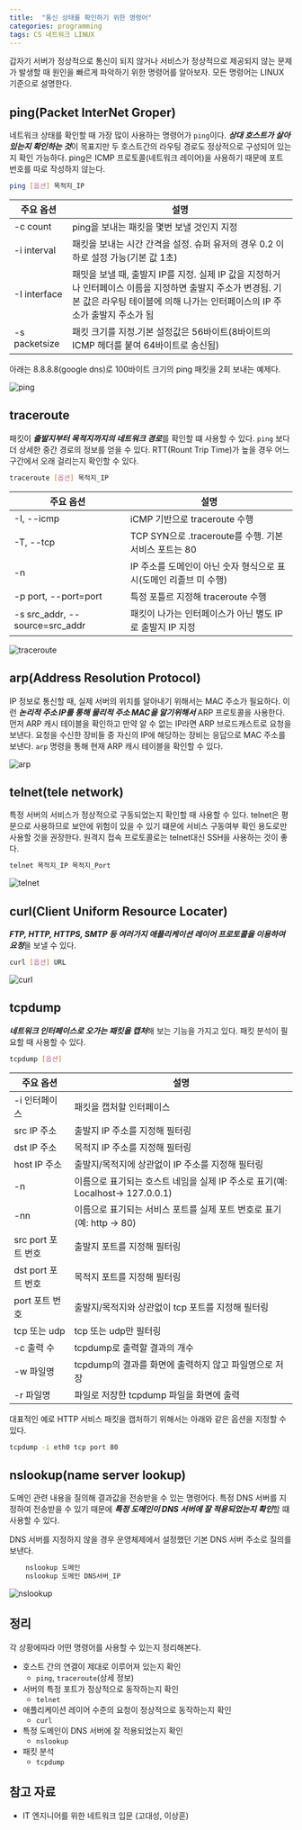 ```yaml
---
title:  "통신 상태를 확인하기 위한 명령어"
categories: programming
tags: CS 네트워크 LINUX
---
```


갑자기 서버가 정상적으로 통신이 되지 않거나 서비스가 정상적으로 제공되지 않는 문제가 발생할 때 원인을 빠르게 파악하기 위한 명령어를 알아보자. 모든 명령어는 LINUX 기준으로 설명한다.

## ping(Packet InterNet Groper)

네트워크 상태를 확인할 때 가장 많이 사용하는 명령어가 `ping`이다. ***상대 호스트가 살아 있는지 확인하는 것***이 목표지만 두 호스트간의 라우팅 경로도 정상적으로 구성되어 있는지 확인 가능하다. ping은 ICMP 프로토콜(네트워크 레이어)을 사용하기 때문에 포트 번호를 따로 작성하지 않는다.

```bash
ping [옵션] 목적지_IP
```

|주요 옵션|설명|
|----|------------|
|-c count|ping을 보내는 패킷을 몇번 보낼 것인지 지정|
|-i interval|패킷을 보내는 시간 간격을 설정. 슈퍼 유저의 경우 0.2 이하로 설정 가능(기본 값 1초)|
|-I interface|패밋을 보낼 때, 출발지 IP를 지정. 실제 IP 값을 지정하거나 인터페이스 이름을 지정하면 출발지 주소가 변경됨. 기본 값은 라우팅 테이블에 의해 나가는 인터페이스의 IP 주소가 출발지 주소가 됨|
|-s packetsize|패킷 크기를 지정.기본 설정값은 56바이트(8바이트의 ICMP 헤더를 붙여 64바이트로 송신됨)|

아래는 8.8.8.8(google dns)로 100바이트 크기의 ping 패킷을 2회 보내는 예제다.

![ping](/assets/images/ping.png)

## traceroute

패킷이 ***출발지부터 목적지까지의 네트워크 경로***를 확인할 떄 사용할 수 있다. `ping` 보다 더 상세한 중간 경로의 정보를 얻을 수 있다. RTT(Rount Trip Time)가 높을 경우 어느 구간에서 오래 걸리는지 확인할 수 있다.

```bash
traceroute [옵션] 목적지_IP
```

|주요 옵션|설명|
|----|------------|
|-I, --icmp|iCMP 기반으로 traceroute 수행|
|-T, --tcp|TCP SYN으로 .traceroute를 수행. 기본 서비스 포트는 80|
|-n|IP 주소를 도메인이 아닌 숫자 형식으로 표시(도메인 리졸브 미 수행)|
|-p port, --port=port|특정 포틀르 지정해 traceroute 수행|
-s src_addr, --source=src_addr|패킷이 나가는 인터페이스가 아닌 별도 IP로 출발지 IP 지정|

![traceroute](/assets/images/traceroute.png)

## arp(Address Resolution Protocol)

IP 정보로 통신할 때, 실제 서버의 위치를 알아내기 위해서는 MAC 주소가 필요하다. 이런 ***논리적 주소 IP를 통해 물리적 주소 MAC을 알기위해서*** ARP 프로토콜을 사용한다. 먼저 ARP 캐시 테이블을 확인하고 만약 알 수 없는 IP라면 ARP 브로드캐스트로 요청을 보낸다. 요청을 수신한 장비들 중 자신의 IP에 해당하는 장비는 응답으로 MAC 주소를 보낸다. `arp` 명령을 통해 현재 ARP 캐시 테이블을 확인할 수 있다.

![arp](/assets/images/arp.png)

## telnet(tele network)

특정 서버의 서비스가 정상적으로 구동되었는지 확인할 때 사용할 수 있다. telnet은 평문으로 사용하므로 보안에 위험이 있을 수 있기 떄문에 서비스 구동여부 확인 용도로만 사용할 것을 권장한다. 원격지 접속 프로토콜로는 telnet대신 SSH을 사용하는 것이 좋다.

```bash
telnet 목적지_IP 목적지_Port
```

![telnet](/assets/images/telnet.png)

## curl(Client Uniform Resource Locater)

***FTP, HTTP, HTTPS, SMTP 등 여러가지 애플리케이션 레이어 프로토콜을 이용하여 요청***을 보낼 수 있다. 

```bash
curl [옵션] URL
```

![curl](/assets/images/curl.png)

## tcpdump

***네트워크 인터페이스로 오가는 패킷을 캡처***해 보는 기능을 가지고 있다. 패킷 분석이 필요할 때 사용할 수 있다.

```bash
tcpdump [옵션]
```

|주요 옵션|설명|
|----|------------|
|-i 인터페이스|패킷을 캡처할 인터페이스|
|src IP 주소|출발지 IP 주소를 지정해 필터링|
|dst IP 주소|목적지 IP 주소를 지정해 필터링|
|host IP 주소|출발지/목적지에 상관없이 IP 주소를 지정해 필터링|
|-n|이름으로 표기되는 호스트 네임을 실제 IP 주소로 표기(예: Localhost-> 127.0.0.1)|
|-nn|이름으로 표기되는 서비스 포트를 실제 포트 번호로 표기(예: http -> 80)|
|src port 포트 번호|출발지 포트를 지정해 필터링|
|dst port 포트 번호|목적지 포트를 지정해 필터링|
|port 포트 번호|출발지/목적지와 상관없이 tcp 포트를 지정해 필터링|
|tcp 또는 udp|tcp 또는 udp만 필터링|
|-c 출력 수|tcpdump로 출력할 결과의 개수|
|-w 파일명|tcpdump의 결과를 화면에 출력하지 않고 파일명으로 저장|
|-r 파일명|파일로 저장한 tcpdump 파일을 화면에 출력|

대표적인 예로 HTTP 서비스 패킷을 캡처하기 위해서는 아래와 같은 옵션을 지정할 수 있다.

```bash
tcpdump -i eth0 tcp port 80
```

## nslookup(name server lookup)

도메인 관련 내용을 질의해 결과값을 전송받을 수 있는 명령어다. 특정 DNS 서버를 지정하여 전송받을 수 있기 때문에 ***특정 도메인이 DNS 서버에 잘 적용되었는지 확인***할 떄 사용할 수 있다.

DNS 서버를 지정하지 않을 경우 운영체제에서 설정했던 기본 DNS 서버 주소로 질의를 보낸다.

``` bash
    nslookup 도메인
    nslookup 도메인 DNS서버_IP
```

![nslookup](/assets/images/nslookup.png)

## 정리

각 상황에따라 어떤 명령어를 사용할 수 있는지 정리해본다.

- 호스트 간의 연결이 제대로 이루어져 있는지 확인
  - `ping`, `traceroute`(상세 정보)
- 서버의 특정 포트가 정상적으로 동작하는지 확인
  - `telnet`
- 애플리케이션 레이어 수준의 요청이 정상적으로 동작하는지 확인
  - `curl`
- 특정 도메인이 DNS 서버에 잘 적용되었는지 확인
  - `nslookup`
- 패킷 분석
  - `tcpdump`

## 참고 자료

- IT 엔지니어를 위한 네트워크 입문 (고대성, 이상훈)